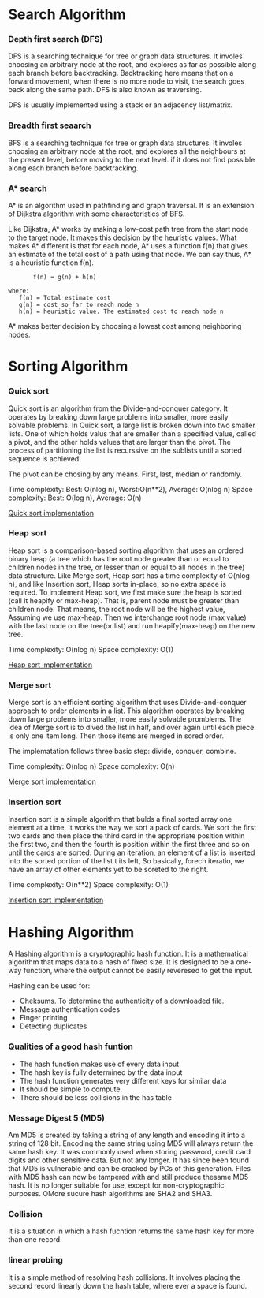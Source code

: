 # Search Algorithm

### Depth first search (DFS)
DFS is a searching technique for tree or graph data structures. It involes choosing an arbitrary node at the root, and explores as far as possible along each branch before backtracking. Backtracking here means that on a forward movement, when there is no more node to visit, the search goes back along the same path. DFS is also known as traversing.

DFS is usually implemented using a stack or an adjacency list/matrix.

### Breadth first seaarch
BFS is a searching technique for tree or graph data structures. It involes choosing an arbitrary node at the root, and explores all the neighbours at the present level, before moving to the next level. if it does not find possible along each branch before backtracking.

### A* search
A* is an algorithm used in pathfinding and graph traversal. It is an extension of Dijkstra algorithm with some characteristics of BFS.

Like Dijkstra, A* works by making a low-cost path tree from the start node to the target node. It makes this decision by the heuristic values. What makes A* different is that for each node, A* uses a function f(n) that gives an estimate of the total cost of a path using that node. We can say thus, A* is a heuristic function f(n).
 ```       
        f(n) = g(n) + h(n)
    
where:
    f(n) = Total estimate cost
    g(n) = cost so far to reach node n
    h(n) = heuristic value. The estimated cost to reach node n
```

A* makes better decision by choosing a lowest cost among neighboring nodes.

# Sorting Algorithm

### Quick sort
Quick sort is an algorithm from the Divide-and-conquer category. It operates by breaking down large problems into smaller, more easily solvable problems. In Quick sort, a large list is broken down into two smaller lists. One of which holds valus that are smaller than a specified value, called a pivot, and the other holds values that are larger than the pivot. The process of partitioning the list is recurssive on the sublists until a sorted sequence is achieved.

The pivot can be chosing by any means. First, last, median or randomly.

Time complexity: Best: O(nlog n), Worst:O(n**2), Average: O(nlog n)
Space complexity: Best: O(log n), Average: O(n)

[Quick sort implementation](quick_sort.py)


### Heap sort
Heap sort is a comparison-based sorting algorithm that uses an ordered binary heap (a tree which has the root node greater than or equal to children nodes in the tree, or lesser than or equal to all nodes in the tree) data structure. Like Merge sort, Heap sort has a time complexity of O(nlog n), and like Insertion sort, Heap sorts in-place, so no extra space is required.
To implement Heap sort, we first make sure the heap is sorted (call it heapify or max-heap). That is, parent node must be greater than children node. That means, the root node will be the highest value, Assuming we use max-heap. Then we interchange root node (max value) with the last node on the tree(or list) and run heapify(max-heap) on the new tree.

Time complexity: O(nlog n)
Space complexity: O(1)

[Heap sort implementation](heap_sort.py)

### Merge sort
Merge sort is an efficient sorting algorithm that uses Divide-and-conquer approach to order elements in a list. This algorithm operates by breaking down large problems into smaller, more easily solvable promblems. The idea of Merge sort is to dived the list in half, and over again until each piece is only one item long. Then those items are merged in sored order.

The implematation follows three basic step: divide, conquer, combine.

Time complexity: O(nlog n)
Space complexity: O(n)

[Merge sort implementation](merge_sort.py)

### Insertion sort
Insertion sort is a simple algorithm that bulds a final sorted array one element at a time. It works the way we sort a pack of cards. We sort the first two cards and then place the third card in the appropriate position within the first two, and then the fourth is position within the first three and so on until the cards are sorted. 
During an iteration, an element of a list is inserted into the sorted portion of the list t its left, So basically, forech iteratio, we have an array of other elements yet to be soreted to the right.

Time complexity: O(n**2)
Space complexity: O(1)

[Insertion sort implementation](insertion_sort.py)

# Hashing Algorithm
A Hashing algorithm is a cryptographic hash function. It is a mathematical algorithm that maps data to a hash of fixed size. It is designed to be a one-way function, where the output cannot be easily reveresed to get the input.

Hashing can be used for:
- Cheksums. To determine the authenticity of a downloaded file.
- Message authentication codes
- Finger printing
- Detecting duplicates

### Qualities of a good hash funtion
- The hash function makes use of every data input
- The hash key is fully determined by the data input
- The hash function generates very different keys for similar data
- It should be simple to compute.
- There should be less collisions in the has table

### Message Digest 5 (MD5)
Am MD5 is created by taking a string of any length and encoding it into a string of 128 bit. Encoding the same string using MD5 will always return the same hash key. It was commonly used when storing password, credit card digits and other sensitive data. But not any longer. It has since been found that MD5 is vulnerable and can be cracked by PCs of this generation. Files with MD5 hash can now be tampered with and still produce thesame MD5 hash. It is no longer suitable for use,  except for non-cryptographic purposes. OMore sucure hash algorithms are SHA2 and SHA3.

### Collision
It is a situation in which a hash fucntion returns the same hash key for more than one record.

### linear probing
It is a simple method of resolving hash collisions. It involves placing the second record linearly down the hash table,  where ever a space is found.

